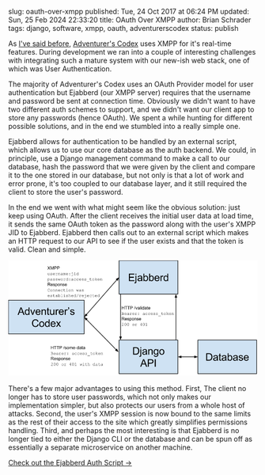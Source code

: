 slug: oauth-over-xmpp
published: Tue, 24 Oct 2017 at 06:24 PM
updated: Sun, 25 Feb 2024 22:33:20 
title: OAuth Over XMPP
author: Brian Schrader
tags: django, software, xmpp, oauth, adventurerscodex
status: publish


As [I've said before][xmpp], [Adventurer's Codex][ac] uses XMPP for it's real-time features. During development we ran into a couple of interesting challenges with integrating such a mature system with our new-ish web stack, one of which was User Authentication.

The majority of Adventurer's Codex uses an OAuth Provider model for user authentication but Ejabberd (our XMPP server) requires that the username and password be sent at connection time. Obviously we didn't want to have two different auth schemes to support, and we didn't want our client app to store any passwords (hence OAuth). We spent a while hunting for different possible solutions, and in the end we stumbled into a really simple one.

Ejabberd allows for authentication to be handled by an external script, which allows us to use our core database as the auth backend. We could, in principle, use a Django management command to make a call to our database, hash the password that we were given by the client and compare it to the one stored in our database, but not only is that a lot of work and error prone, it's too coupled to our database layer, and it still required the client to store the user's password.

In the end we went with what might seem like the obvious solution: just keep using OAuth. After the client receives the initial user data at load time, it sends the same OAuth token as the password along with the user's XMPP JID to Ejabberd. Ejabberd then calls out to an external script which makes an HTTP request to our API to see if the user exists and that the token is valid. Clean and simple.

![A visualization of the OAuth over XMPP process.](/images/blog/xmpp-auth.svg)

There's a few major advantages to using this method. First, The client no longer has to store user passwords, which not only makes our implementation simpler, but also protects our users from a whole host of attacks. Second, the user's XMPP session is now bound to the same limits as the rest of their access to the site which greatly simplifies permissions handling. Third, and perhaps the most interesting is that Ejabberd is no longer tied to either the Django CLI or the database and can be spun off as essentially a separate microservice on another machine.

[Check out the Ejabberd Auth Script &#8594;][gist]

[ac]: https://adventurerscodex.com
[xmpp]: /archive/adventurers-codex-xmpp/
[auth]: https://docs.ejabberd.im/admin/configuration/#external-script
[gist]: https://gist.github.com/Sonictherocketman/aefd78575280978af0562a0b9841a903
